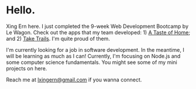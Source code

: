# Hello.

Xing Ern here. I just completed the 9-week Web Development Bootcamp by Le Wagon. Check out the apps that my team developed: 1) [A Taste of Home](https://github.com/f-Xiaoxi/a-taste-of-home); and 2) [Take Trails](https://github.com/barbayjuliette/take_trails). I'm quite proud of them.

I'm currently looking for a job in software development. In the meantime, I will be learning as much as I can! Currently, I'm focusing on Node.js and some computer science fundamentals. You might see some of my mini projects on here.

Reach me at lxingern@gmail.com if you wanna connect. 

<!--
**lxingern/lxingern** is a ✨ _special_ ✨ repository because its `README.md` (this file) appears on your GitHub profile.

Here are some ideas to get you started:

- 🔭 I’m currently working on ...
- 🌱 I’m currently learning ...
- 👯 I’m looking to collaborate on ...
- 🤔 I’m looking for help with ...
- 💬 Ask me about ...
- 📫 How to reach me: ...
- 😄 Pronouns: ...
- ⚡ Fun fact: ...
-->

